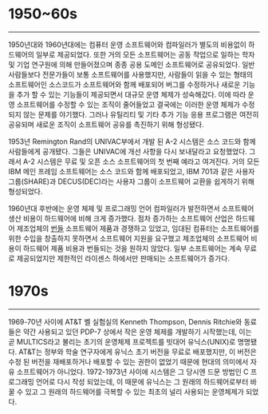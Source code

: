 # 1950~60s

---

1950년대와 1960년대에는 컴퓨터 운영 소프트웨어와 컴파일러가 별도의 비용없이 하드웨어의 일부로 제공되었다. 또한 거의 모든 소프트웨어는 공동 작업으로 일하는 학자 및 기업 연구원에 의해 만들어졌으며 종종 공용 도메인 소프트웨어로 공유되었다. 일반 사람들보다 전문가들이 보통 소프트웨어를 사용했지만, 사람들이 읽을 수 있는 형태의 소프트웨어인 소스코드가 소프트웨어와 함께 배포되어 버그를 수정하거나 새로운 기능을 추가 할 수 있는 기능들이 제공되면서 대규모 운영 체제가 성숙해갔다. 이에 따라 운영 소프트웨어를 수정할 수 있는 조직이 줄어들었고 결국에는 이러한 운영 체제가 수정되지 않는 문제를 야기했다. 그러나 유틸리티 및 기타 추가 기능 응용 프로그램은 여전히 공유되며 새로운 조직이 소프트웨어 공유를 촉진하기 위해 형성됐다.

1953년 Remington Rand의 UNIVAC부에서 개발 된 A-2 시스템은 소스 코드와 함께 사람들에게 공개됐다. 그들은 UNIVAC에 개선 사항을 다시 보내달라고 요청했었다. 그래서 A-2 시스템은 무료 및 오픈 소스 소프트웨어의 첫 번째 예라고 여겨진다. 거의 모든 IBM 메인 프레임 소프트웨어는 소스 코드와 함께 배포되었고, IBM 701과 같은 사용자 그룹\(SHARE\)과 DECUS\(DEC\)라는 사용자 그룹이 소프트웨어 교환을 쉽게하기 위해 형성되었다.

1960년대 후반에는 운영 체제 및 프로그래밍 언어 컴파일러가 발전하면서 소프트웨어 생산 비용이 하드웨어에 비해 크게 증가했다. 점차 증가하는 소프트웨어 산업은 하드웨어 제조업체의 [번들](https://ko.wikipedia.org/wiki/%EB%B2%88%EB%93%A4_%28macOS%29) 소프트웨어 제품과 경쟁하고 있었고, 임대된 컴퓨터는 소프트웨어를 위한 수입을 창출하지 못하면서 소프트웨어 지원을 요구했고 제조업체의 소프트웨어 비용이 하드웨어 제품 비용과 번들되는 것을 원하지 않았다. 일부 소프트웨어는 계속 무료로 제공되었지만 제한적인 라이센스 하에서만 판매되는 소프트웨어가 증가다.

# 1970s

---

1969-70년 사이에 AT&T 벨 실험실의 Kenneth Thompson, Dennis Ritchie와 동료들은 약간 사용되고 있던 PDP-7 상에서 작은 운영 체제를 개발하기 시작했는데, 이는 곧 MULTICS라고 불리는 초기의 운영체제 프로젝트를 빗대어 유닉스\(UNIX\)로 명명됐다. AT&T는 정부와 학술 연구자에게 유닉스 초기 버전을 무료로 배포했지만, 이 버전은 수정 된 버전을 재배포하거나 배포할 수 있는 권한이 없었기 때문에 현대의 의미에서 자유 소프트웨어가 아니었다. 1972-1973년 사이에 시스템은 그 당시엔 드문 방법인 C 프로그래밍 언어로 다시 작성 되었는데, 이 때문에 유닉스는 그 원래의 하드웨어로부터 바꿀 수 있고 그 원래의 하드웨어를 극복할 수 있는 최초의 널리 사용되는 운영체제가 되었다.

